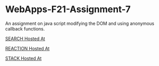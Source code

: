 # WebApps-F21-Assignment-7
An assignment on java script modifying the DOM and using anonymous callback functions.




[SEARCH Hosted At](https://44-563-webapps-f21.github.io/webapps-f21-assignment-7-akhilyarlagadda9/search.html)

[REACTION Hosted At](https://44-563-webapps-f21.github.io/webapps-f21-assignment-7-akhilyarlagadda9/reaction.html)

[STACK Hosted At]( https://44-563-webapps-f21.github.io/webapps-f21-assignment-7-akhilyarlagadda9/stack.html)
